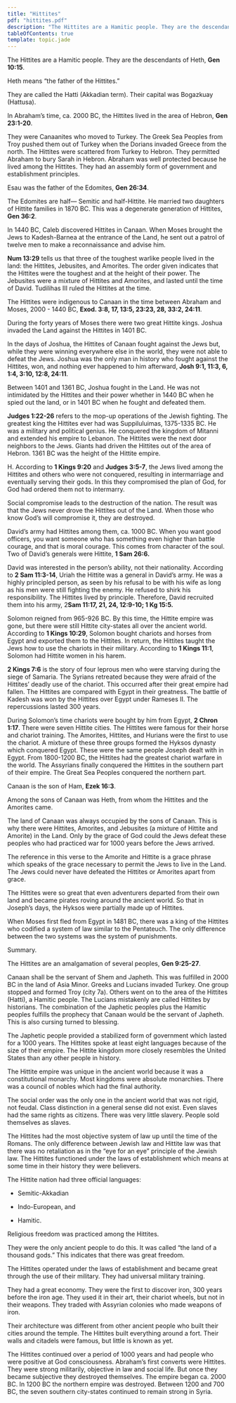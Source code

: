```yaml
---
title: "Hittites"
pdf: "hittites.pdf"
description: "The Hittites are a Hamitic people. They are the descendants of Heth, Gen 10:15."
tableOfContents: true
template: topic.jade
---
```


The Hittites are a Hamitic people. They are the descendants of Heth,
**Gen 10:15**.

Heth means “the father of the Hittites.”

They are called the Hatti (Akkadian term). Their capital was Bogazkuay
(Hattusa).

In Abraham’s time, ca. 2000 BC, the Hittites lived in the area of
Hebron, **Gen 23:1-20**.

They were Canaanites who moved to Turkey. The Greek Sea Peoples from
Troy pushed them out of Turkey when the Dorians invaded Greece from the
north. The Hittites were scattered from Turkey to Hebron. They permitted
Abraham to bury Sarah in Hebron. Abraham was well protected because he
lived among the Hittites. They had an assembly form of government and
establishment principles.

Esau was the father of the Edomites, **Gen 26:34**.

The Edomites are half— Semitic and half-Hittite. He married two
daughters of Hittite families in 1870 BC. This was a degenerate
generation of Hittites, **Gen 36:2**.

In 1440 BC, Caleb discovered Hittites in Canaan. When Moses brought the
Jews to Kadesh-Barnea at the entrance of the Land, he sent out a patrol
of twelve men to make a reconnaissance and advise him.

**Num 13:29** tells us that three of the toughest warlike people lived
in the land: the Hittites, Jebusites, and Amorites. The order given
indicates that the Hittites were the toughest and at the height of their
power. The Jebusites were a mixture of Hittites and Amorites, and lasted
until the time of David. Tudilihas III ruled the Hittites at the time.

The Hittites were indigenous to Canaan in the time between Abraham and
Moses, 2000 - 1440 BC, **Exod. 3:8, 17, 13:5, 23:23, 28, 33:2, 24:11**.

During the forty years of Moses there were two great Hittite kings.
Joshua invaded the Land against the Hittites in 1401 BC.

In the days of Joshua, the Hittites of Canaan fought against the Jews
but, while they were winning everywhere else in the world, they were not
able to defeat the Jews. Joshua was the only man in history who fought
against the Hittites, won, and nothing ever happened to him afterward,
**Josh 9:1, 11:3, 6, 1:4, 3:10, 12:8, 24:11**.

Between 1401 and 1361 BC, Joshua fought in the Land. He was not
intimidated by the Hittites and their power whether in 1440 BC when he
spied out the land, or in 1401 BC when he fought and defeated them.

**Judges 1:22-26** refers to the mop-up operations of the Jewish
fighting. The greatest king the Hittites ever had was Suppiluluimas,
1375-1335 BC. He was a military and political genius. He conquered the
kingdom of Mitanni and extended his empire to Lebanon. The Hittites were
the next door neighbors to the Jews. Giants had driven the Hittites out
of the area of Hebron. 1361 BC was the height of the Hittite empire.

H. According to **1 Kings 9:20** and **Judges 3:5-7**, the Jews lived
among the Hittites and others who were not conquered, resulting in
intermarriage and eventually serving their gods. In this they
compromised the plan of God, for God had ordered them not to intermarry.

Social compromise leads to the destruction of the nation. The result was
that the Jews never drove the Hittites out of the Land. When those who
know God’s will compromise it, they are destroyed.

David’s army had Hittites among them, ca. 1000 BC. When you want good
officers, you want someone who has something even higher than battle
courage, and that is moral courage. This comes from character of the
soul. Two of David’s generals were Hittite, **1 Sam 26:6.**

David was interested in the person’s ability, not their nationality.
According to **2 Sam 11:3-14**, Uriah the Hittite was a general in
David’s army. He was a highly principled person, as seen by his refusal
to be with his wife as long as his men were still fighting the enemy. He
refused to shirk his responsibility. The Hittites lived by principle.
Therefore, David recruited them into his army, 2**Sam 11:17, 21, 24,
12:9-10; 1 Kg 15:5.**

Solomon reigned from 965-926 BC. By this time, the Hittite empire was
gone, but there were still Hittite city-states all over the ancient
world. According to **1 Kings 10:29**, Solomon bought chariots and
horses from Egypt and exported them to the Hittites. In return, the
Hittites taught the Jews how to use the chariots in their military.
According to **1 Kings 11:1**, Solomon had Hittite women in his harem.

**2 Kings 7:6** is the story of four leprous men who were starving
during the siege of Samaria. The Syrians retreated because they were
afraid of the Hittites’ deadly use of the chariot. This occurred after
their great empire had fallen. The Hittites are compared with Egypt in
their greatness. The battle of Kadesh was won by the Hittites over Egypt
under Rameses II. The repercussions lasted 300 years.

During Solomon’s time chariots were bought by him from Egypt, **2 Chron
1:17**. There were seven Hittite cities. The Hittites were famous for
their horse and chariot training. The Amorites, Hittites, and Hurians
were the first to use the chariot. A mixture of these three groups
formed the Hyksos dynasty which conquered Egypt. These were the same
people Joseph dealt with in Egypt. From 1800-1200 BC, the Hittites had
the greatest chariot warfare in the world. The Assyrians finally
conquered the Hittites in the southern part of their empire. The Great
Sea Peoples conquered the northern part.

Canaan is the son of Ham, **Ezek 16:3**.

Among the sons of Canaan was Heth, from whom the Hittites and the
Amorites came.

The land of Canaan was always occupied by the sons of Canaan. This is
why there were Hittites, Amorites, and Jebusites (a mixture of Hittite
and Amorite) in the Land. Only by the grace of God could the Jews defeat
these peoples who had practiced war for 1000 years before the Jews
arrived.

The reference in this verse to the Amorite and Hittite is a grace phrase
which speaks of the grace necessary to permit the Jews to live in the
Land. The Jews could never have defeated the Hittites or Amorites apart
from grace.

The Hittites were so great that even adventurers departed from their own
land and became pirates roving around the ancient world. So that in
Joseph’s days, the Hyksos were partially made up of Hittites.

When Moses first fled from Egypt in 1481 BC, there was a king of the
Hittites who codified a system of law similar to the Pentateuch. The
only difference between the two systems was the system of punishments.

Summary.

The Hittites are an amalgamation of several peoples, **Gen 9:25-27**.

Canaan shall be the servant of Shem and Japheth. This was fulfilled in
2000 BC in the land of Asia Minor. Greeks and Lucians invaded Turkey.
One group stopped and formed Troy (city 7a). Others went on to the area
of the Hittites (Hatti), a Hamitic people. The Lucians mistakenly are
called Hittites by historians. The combination of the Japhetic peoples
plus the Hamitic peoples fulfills the prophecy that Canaan would be the
servant of Japheth. This is also cursing turned to blessing.

The Japhetic people provided a stabilized form of government which
lasted for a 1000 years. The Hittites spoke at least eight languages
because of the size of their empire. The Hittite kingdom more closely
resembles the United States than any other people in history.

The Hittite empire was unique in the ancient world because it was a
constitutional monarchy. Most kingdoms were absolute monarchies. There
was a council of nobles which had the final authority.

The social order was the only one in the ancient world that was not
rigid, not feudal. Class distinction in a general sense did not exist.
Even slaves had the same rights as citizens. There was very little
slavery. People sold themselves as slaves.

The Hittites had the most objective system of law up until the time of
the Romans. The only difference between Jewish law and Hittite law was
that there was no retaliation as in the “eye for an eye” principle of
the Jewish law. The Hittites functioned under the laws of establishment
which means at some time in their history they were believers.

The Hittite nation had three official languages:

-   Semitic-Akkadian

-   Indo-European, and

-   Hamitic.

Religious freedom was practiced among the Hittites.

They were the only ancient people to do this. It was called “the land of
a thousand gods.” This indicates that there was great freedom.

The Hittites operated under the laws of establishment and became great
through the use of their military. They had universal military training.

They had a great economy. They were the first to discover iron, 300
years before the iron age. They used it in their art, their chariot
wheels, but not in their weapons. They traded with Assyrian colonies who
made weapons of iron.

Their architecture was different from other ancient people who built
their cities around the temple. The Hittites built everything around a
fort. Their walls and citadels were famous, but little is known as yet.

The Hittites continued over a period of 1000 years and had people who
were positive at God consciousness. Abraham’s first converts were
Hittites. They were strong militarily, objective in law and social life.
But once they became subjective they destroyed themselves. The empire
began ca. 2000 BC. In 1200 BC the northern empire was destroyed. Between
1200 and 700 BC, the seven southern city-states continued to remain
strong in Syria.

